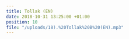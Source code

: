 ```yaml
---
title: Tollak (EN)
date: 2018-10-31 13:25:00 +01:00
position: 10
file: "/uploads/18).%20Tollak%20B%20(EN).mp3"
---
```


